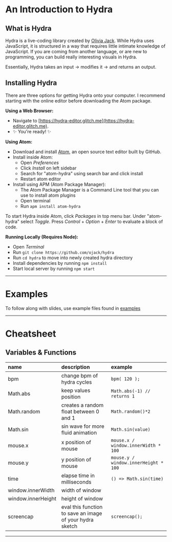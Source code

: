 # An Introduction to Hydra

## What is Hydra
Hydra is a live-coding library created by [Olivia Jack](https://github.com/ojack). While Hydra uses JavaScript, it is structured in a way that requires little intimate knowledge of JavaScript. If you are coming from another language, or are new to programming, you can build really interesting visuals in Hydra.

Essentially, Hydra takes an input → modifies it → and returns an output.

## Installing Hydra

There are three options for getting Hydra onto your computer. I recommend starting with the online editor before downloading the Atom package.

**Using a Web Browser:**
* Navigate to [https://hydra-editor.glitch.me](https://hydra-editor.glitch.me).
* ✨ You're ready! ✨

**Using Atom:**
* Download and install [Atom](https://atom.io), an open source text editor built by GitHub.
* Install inside Atom:
  * Open _Preferences_
  * Click _Install_ on left sidebar
  * Search for "atom-hydra" using search bar and click install
  * Restart atom editor
* Install using APM (Atom Package Manager):
  * The Atom Package Manager is a Command Line tool that you can use to install atom plugins
  * Open terminal
  * Run `apm install atom-hydra`

To start Hydra inside Atom, click _Packages_ in top menu bar. Under "atom-hydra" select _Toggle_. Press _Control_ + _Option_ + _Enter_ to evaluate a block of code.

**Running Locally (Requires Node):**
* Open _Terminal_
* Run `git clone https://github.com/ojack/hydra`
* Run `cd hydra` to move into newly created hydra directory
* Install dependencies by running `npm install`
* Start local server by running `npm start`

--------------

# Examples

To follow along with slides, use example files found in [examples](/examples)

--------------

# Cheatsheet
## Variables & Functions

|name |description |example |
|:-|:-|:-|
| bpm | change bpm of hydra cycles | `bpm( 120 );` |
| Math.abs | keep values position | `Math.abs(-1) // returns 1` |
| Math.random | creates a random float between 0 and 1 | `Math.random()*2` |
| Math.sin | sin wave for more fluid animation | `Math.sin(value)` |
| mouse.x | x position of mouse | `mouse.x / window.innerWidth * 100` |
| mouse.y | y position of mouse | `mouse.y / window.innerHeight * 100` |
| time | elapse time in milliseconds | `() => Math.sin(time)` |
| window.innerWidth | width of window | |
| window.innerHeight | height of window | |
| screencap | eval this function to save an image of your hydra sketch | `screencap();` |

----------

